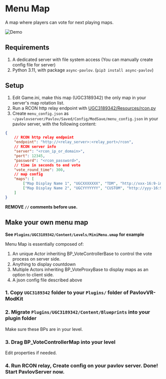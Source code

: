 # Menu Map

A map where players can vote for next playing maps.

![Demo](UGC3189342/Resources/menu_map_20230729062427.png)

## Requirements

1. A dedicated server with file system access (You can manually create config file for server)
2. Python 3.11, with package `async-pavlov`. (`pip3 install async-pavlov`)

## Setup

1. Edit Game.ini, make this map (UGC3189342) the only map in your server's map rotation list.
2. Run a RCON http relay endpoint with [UGC3189342/Resources/rcon.py](UGC3189342/Resources/rcon.py)
3. Create `menu_config.json` as `~/pavlovserver/Pavlov/Saved/Config/ModSave/menu_config.json` in your pavlov server, with the following content:

```json
{
    // RCON http relay endpoint
    "endpoint": "http://<relay_server>:<relay_port>/rcon",
    // RCON server info
    "server": "<rcon_ip_or_domain>",
    "port": 12345,
    "password": "<rcon_password>",
    // time in seconds to end vote
    "vote_round_time": 300,
    // map config
    "maps": [
        ["Map Display Name 1", "UGCXXXXXXX", "TDM", "http://xxx-16:9-image-to-display.png"],
        ["Map Display Name 2", "UGCYYYYYYY", "CUSTOM", "http://yyy-16:9-image-to-display.png"]
    ]
}
```

**REMOVE `//` comments before use.**

## Make your own menu map

**See `Plugins/UGC3189342/Content/Levels/MiniMenu.umap` for example**

Menu Map is essentially composed of:

1. An unique Actor inheriting BP_VoteControllerBase to control the vote process on server side.
2. Anything to display countdown
3. Multiple Actors inheriting BP_VoteProxyBase to display maps as an option to client side.
4. A json config file described above

### 1. Copy `UGC3189342` folder to your `Plugins/` folder of PavlovVR-ModKit

### 2. Migrate `Plugins/UGC3189342/Content/Blueprints` into your plugin folder

Make sure these BPs are in your level.

### 3. Drag BP_VoteControllerMap into your level

Edit properties if needed.

### 4. Run RCON relay, Create config on your pavlov server. Done! Start PavlovServer now.

